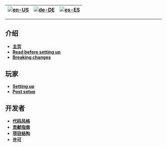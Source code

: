 | [![en-US](https://raw.githubusercontent.com/hjnilsson/country-flags/master/png100px/us.png)](https://github.com/kawatapw/kawata.py/wiki/Home) | [![de-DE](https://raw.githubusercontent.com/hjnilsson/country-flags/master/png100px/de.png)](https://github.com/kawatapw/kawata.py/wiki/Home-de-DE) | [![es-ES](https://raw.githubusercontent.com/hjnilsson/country-flags/master/png100px/cn.png)](https://github.com/kawatapw/kawata.py/wiki/Home-zh-CN) |
| --- | --- | --- |

***

## 介绍

* **[主页](https://github.com/kawatapw/kawata.py/wiki/Home-zh-CN)**
* **[Read before setting up](https://github.com/kawatapw/kawata.py/wiki/Read-before-setting-up-zh-CN)**
* **[Breaking changes](https://github.com/kawatapw/kawata.py/wiki/Breaking-changes-zh-CN)**

## 玩家

* **[Setting up](https://github.com/kawatapw/kawata.py/wiki/Setting-up-zh-CN)**
* **[Post setup](https://github.com/kawatapw/kawata.py/wiki/Post-setup-zh-CN)**

## 开发者

* **[代码风格](https://github.com/kawatapw/kawata.py/wiki/Code-style-zh-CN)**
* **[贡献指南](https://github.com/kawatapw/kawata.py/blob/master/CONTRIBUTING.md)**
* **[项目结构](https://github.com/kawatapw/kawata.py/wiki/Project-structure-zh-CN)**
* **[许可](https://github.com/kawatapw/kawata.py/blob/master/LICENSE)**
